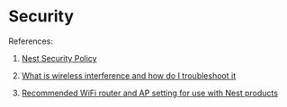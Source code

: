 # Security

References:

1. [Nest Security Policy](https://nest.com/security/)

2. [What is wireless interference and how do I troubleshoot it](https://nest.com/support/article/What-is-wireless-interference-and-how-do-I-troubleshoot-it)

3. [Recommended WiFi router and AP setting for use with Nest products](https://nest.com/support/article/Recommended-Wi-Fi-router-and-access-point-settings-for-use-with-Nest-products)
